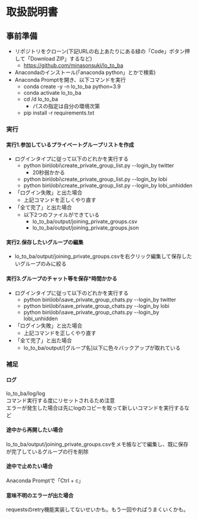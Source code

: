 # 取扱説明書
## 事前準備
- リポジトリをクローン(下記URLの右上あたりにある緑の「Code」ボタン押して「Download ZIP」するなど)
  - https://github.com/minasonsuki/lo_to_ba
- Anacondaのインストール(「anaconda python」とかで検索)
- Anaconda Promptを開き、以下コマンドを実行
  - conda create -y -n lo_to_ba python=3.9  
  - conda activate lo_to_ba  
  - cd /d lo_to_ba
    - パスの指定は自分の環境次第
  - pip install -r requirements.txt

### 実行
#### 実行1.参加しているプライベートグループリストを作成
- ログインタイプに従って以下のどれかを実行する
  - python bin\lobi\create_private_group_list.py --login_by twitter
    - 20秒弱かかる
  - python bin\lobi\create_private_group_list.py --login_by lobi
  - python bin\lobi\create_private_group_list.py --login_by lobi_unhidden
- 「ログイン失敗」と出た場合
  - 上記コマンドを正しくやり直す
- 「全て完了」と出た場合
  - 以下2つのファイルができている
    - lo_to_ba/output/joining_private_groups.csv
    - lo_to_ba/output/joining_private_groups.json

#### 実行2.保存したいグループの編集
  - lo_to_ba/output/joining_private_groups.csvを右クリック編集して保存したいグループのみに絞る

#### 実行3.グループのチャット等を保存*時間かかる
- ログインタイプに従って以下のどれかを実行する
  - python bin\lobi\save_private_group_chats.py --login_by twitter
  - python bin\lobi\save_private_group_chats.py --login_by lobi
  - python bin\lobi\save_private_group_chats.py --login_by lobi_unhidden
- 「ログイン失敗」と出た場合
  - 上記コマンドを正しくやり直す
- 「全て完了」と出た場合
  - lo_to_ba/output/[グループ名]以下に色々バックアップが取れている

### 補足
#### ログ
lo_to_ba/log/log  
コマンド実行する度にリセットされるため注意  
エラーが発生した場合は先にlogのコピーを取って新しいコマンドを実行するなど

#### 途中から再開したい場合
lo_to_ba/output/joining_private_groups.csvをメモ帳などで編集し、既に保存が完了しているグループの行を削除

#### 途中で止めたい場合
Anaconda Promptで「Ctrl + c」

#### 意味不明のエラーが出た場合
requestsのretry機能実装してないせいかも。もう一回やればうまくいくかも。

